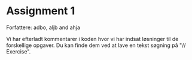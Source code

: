 # Assignment 1

Forfattere: adbo, aljb and ahja

Vi har efterladt kommentarer i koden hvor vi har indsat løsninger til de forskellige opgaver. Du kan finde dem ved at lave en tekst søgning på "// Exercise".